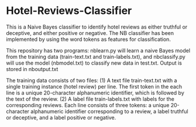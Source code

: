 # Hotel-Reviews-Classifier

This is a Naive Bayes classifier to identify hotel reviews as either truthful or deceptive, and either positive or negative. The NB classifier has been implemented by using the word tokens as features for classification.

This repository has two programs: nblearn.py will learn a naive Bayes model from the training data (train-text.txt and train-labels.txt), and nbclassify.py will use the model (nbmodel.txt) to classify new data in test.txt. Output is stored in nboutput.txt

The training data consists of two files: 
(1) A text file train-text.txt with a single training instance (hotel review) per line. The first token in the each line is a unique 20-character alphanumeric identifier, which is followed by the text of the review.
(2) A label file train-labels.txt with labels for the corresponding reviews. Each line consists of three tokens: a unique 20-character alphanumeric identifier corresponding to a review, a label truthful or deceptive, and a label positive or negative.
